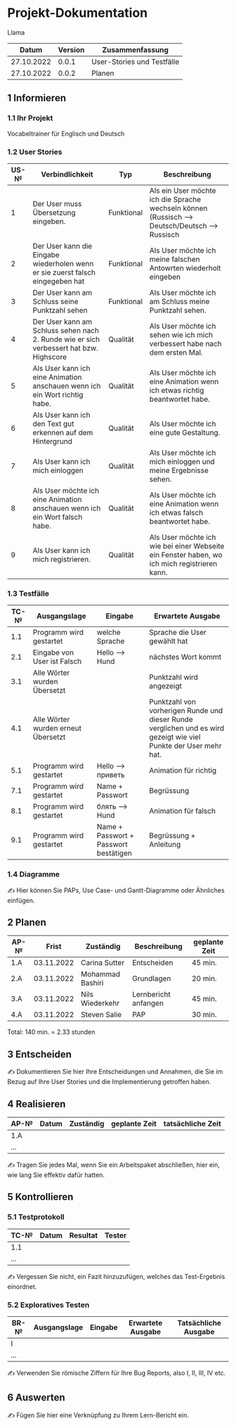 # Projekt-Dokumentation

Llama

| Datum | Version | Zusammenfassung                                              |
| ----- | ------- | ------------------------------------------------------------ |
| 27.10.2022 | 0.0.1 | User-Stories und Testfälle |
| 27.10.2022 | 0.0.2 | Planen                       |


## 1 Informieren

### 1.1 Ihr Projekt

Vocabeltrainer für Englisch und Deutsch

### 1.2 User Stories

| US-№ | Verbindlichkeit | Typ  | Beschreibung                       |
| ---- | --------------- | ---- | ---------------------------------- |
| 1    | Der User muss Übersetzung eingeben.| Funktional | Als ein User möchte ich die Sprache wechseln können (Russisch --> Deutsch/Deutsch --> Russisch | 
| 2    | Der User kann die Eingabe wiederholen wenn er sie zuerst falsch eingegeben hat | Funktional | Als User möchte ich meine falschen Antowrten wiederholt eingeben|
| 3    | Der User kann am Schluss seine Punktzahl sehen | Funktional | Als User möchte ich am Schluss meine Punktzahl sehen.| 
| 4    | Der User kann am Schluss sehen nach 2. Runde wie er sich verbessert hat bzw. Highscore | Qualität| Als User möchte ich sehen wie ich mich verbessert habe nach dem ersten Mal. |
| 5    | Als User kann ich eine Animation anschauen wenn ich ein Wort richtig habe. | Qualität | Als User möchte ich eine Animation wenn ich etwas richtig beantwortet habe.
| 6    | Als User kann ich den Text gut erkennen auf dem Hintergrund | Qualität | Als User möchte ich eine gute Gestaltung. |
| 7    | Als User kann ich mich einloggen | Qualität | Als User möchte ich mich einloggen und meine Ergebnisse sehen. |
| 8    | Als User möchte ich eine Animation anschauen wenn ich ein Wort falsch habe.| Qualität | Als User möchte ich eine Animation wenn ich etwas falsch beantwortet habe. |
| 9    | Als User kann ich mich registrieren. | Qualität | Als User möchte ich wie bei einer Webseite ein Fenster haben, wo ich mich registrieren kann.



### 1.3 Testfälle

| TC-№ | Ausgangslage | Eingabe | Erwartete Ausgabe |
| ---- | ------------ | ------- | ----------------- |
| 1.1  | Programm wird gestartet | welche Sprache | Sprache die User gewählt hat |
| 2.1  | Eingabe von User ist Falsch | Hello --> Hund | nächstes Wort kommt |
| 3.1  | Alle Wörter wurden Übersetzt | | Punktzahl wird angezeigt |
| 4.1  | Alle Wörter wurden erneut Übersetzt | | Punktzahl von vorherigen Runde und dieser Runde verglichen und es wird gezeigt wie viel Punkte der User mehr hat. |
| 5.1  | Programm wird gestartet | Hello --> приветь | Animation für richtig | 
| 7.1  | Programm wird gestartet | Name + Passwort | Begrüssung |
| 8.1  | Programm wird gestartet | блять --> Hund | Animation für falsch |
| 9.1  | Programm wird gestartet | Name + Passwort + Passwort bestätigen | Begrüssung + Anleitung |

### 1.4 Diagramme

✍️ Hier können Sie PAPs, Use Case- und Gantt-Diagramme oder Ähnliches einfügen.

## 2 Planen

| AP-№ | Frist | Zuständig | Beschreibung | geplante Zeit |
| ---- | ----- | --------- | ------------ | ------------- |
| 1.A  |03.11.2022| Carina Sutter | Entscheiden | 45 min. |
| 2.A  |03.11.2022| Mohammad Bashiri | Grundlagen | 20 min. |
| 3.A  |03.11.2022| Nils Wiederkehr | Lernbericht anfangen | 45 min. |
| 4.A  |03.11.2022| Steven Salie | PAP | 30 min.  |

Total: 140 min. = 2.33 stunden

## 3 Entscheiden

✍️ Dokumentieren Sie hier Ihre Entscheidungen und Annahmen, die Sie im Bezug auf Ihre User Stories und die Implementierung getroffen haben.

## 4 Realisieren

| AP-№ | Datum | Zuständig | geplante Zeit | tatsächliche Zeit |
| ---- | ----- | --------- | ------------- | ----------------- |
| 1.A  |       |           |               |                   |
| ...  |       |           |               |                   |

✍️ Tragen Sie jedes Mal, wenn Sie ein Arbeitspaket abschließen, hier ein, wie lang Sie effektiv dafür hatten.

## 5 Kontrollieren

### 5.1 Testprotokoll

| TC-№ | Datum | Resultat | Tester |
| ---- | ----- | -------- | ------ |
| 1.1  |       |          |        |
| ...  |       |          |        |

✍️ Vergessen Sie nicht, ein Fazit hinzuzufügen, welches das Test-Ergebnis einordnet.

### 5.2 Exploratives Testen

| BR-№ | Ausgangslage | Eingabe | Erwartete Ausgabe | Tatsächliche Ausgabe |
| ---- | ------------ | ------- | ----------------- | -------------------- |
| I    |              |         |                   |                      |
| ...  |              |         |                   |                      |

✍️ Verwenden Sie römische Ziffern für Ihre Bug Reports, also I, II, III, IV etc.

## 6 Auswerten

✍️ Fügen Sie hier eine Verknüpfung zu Ihrem Lern-Bericht ein.
